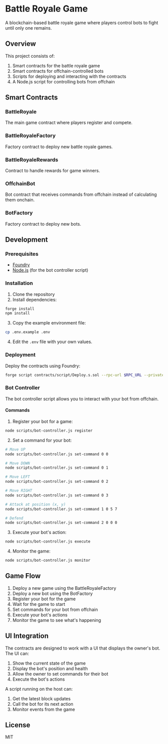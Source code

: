 # Battle Royale Game

A blockchain-based battle royale game where players control bots to fight until only one remains.

## Overview

This project consists of:

1. Smart contracts for the battle royale game
2. Smart contracts for offchain-controlled bots
3. Scripts for deploying and interacting with the contracts
4. A Node.js script for controlling bots from offchain

## Smart Contracts

### BattleRoyale

The main game contract where players register and compete.

### BattleRoyaleFactory

Factory contract to deploy new battle royale games.

### BattleRoyaleRewards

Contract to handle rewards for game winners.

### OffchainBot

Bot contract that receives commands from offchain instead of calculating them onchain.

### BotFactory

Factory contract to deploy new bots.

## Development

### Prerequisites

- [Foundry](https://book.getfoundry.sh/getting-started/installation)
- [Node.js](https://nodejs.org/) (for the bot controller script)

### Installation

1. Clone the repository
2. Install dependencies:

```bash
forge install
npm install
```

3. Copy the example environment file:

```bash
cp .env.example .env
```

4. Edit the `.env` file with your own values.

### Deployment

Deploy the contracts using Foundry:

```bash
forge script contracts/script/Deploy.s.sol --rpc-url $RPC_URL --private-key $PRIVATE_KEY --broadcast
```

### Bot Controller

The bot controller script allows you to interact with your bot from offchain.

#### Commands

1. Register your bot for a game:

```bash
node scripts/bot-controller.js register
```

2. Set a command for your bot:

```bash
# Move UP
node scripts/bot-controller.js set-command 0 0

# Move DOWN
node scripts/bot-controller.js set-command 0 1

# Move LEFT
node scripts/bot-controller.js set-command 0 2

# Move RIGHT
node scripts/bot-controller.js set-command 0 3

# Attack at position (x, y)
node scripts/bot-controller.js set-command 1 0 5 7

# Defend
node scripts/bot-controller.js set-command 2 0 0 0
```

3. Execute your bot's action:

```bash
node scripts/bot-controller.js execute
```

4. Monitor the game:

```bash
node scripts/bot-controller.js monitor
```

## Game Flow

1. Deploy a new game using the BattleRoyaleFactory
2. Deploy a new bot using the BotFactory
3. Register your bot for the game
4. Wait for the game to start
5. Set commands for your bot from offchain
6. Execute your bot's actions
7. Monitor the game to see what's happening

## UI Integration

The contracts are designed to work with a UI that displays the owner's bot. The UI can:

1. Show the current state of the game
2. Display the bot's position and health
3. Allow the owner to set commands for their bot
4. Execute the bot's actions

A script running on the host can:

1. Get the latest block updates
2. Call the bot for its next action
3. Monitor events from the game

## License

MIT
